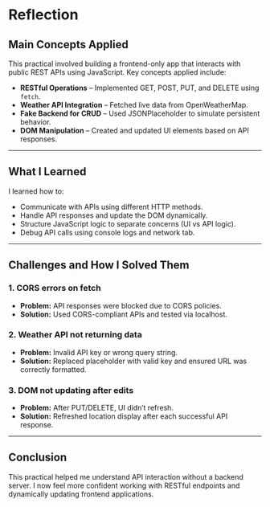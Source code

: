 # Reflection

## Main Concepts Applied

This practical involved building a frontend-only app that interacts with public REST APIs using JavaScript. Key concepts applied include:

- **RESTful Operations** – Implemented GET, POST, PUT, and DELETE using `fetch`.
- **Weather API Integration** – Fetched live data from OpenWeatherMap.
- **Fake Backend for CRUD** – Used JSONPlaceholder to simulate persistent behavior.
- **DOM Manipulation** – Created and updated UI elements based on API responses.

---

## What I Learned

I learned how to:

- Communicate with APIs using different HTTP methods.
- Handle API responses and update the DOM dynamically.
- Structure JavaScript logic to separate concerns (UI vs API logic).
- Debug API calls using console logs and network tab.

---

## Challenges and How I Solved Them

### 1. CORS errors on fetch
- **Problem:** API responses were blocked due to CORS policies.
- **Solution:** Used CORS-compliant APIs and tested via localhost.

### 2. Weather API not returning data
- **Problem:** Invalid API key or wrong query string.
- **Solution:** Replaced placeholder with valid key and ensured URL was correctly formatted.

### 3. DOM not updating after edits
- **Problem:** After PUT/DELETE, UI didn’t refresh.
- **Solution:** Refreshed location display after each successful API response.

---

## Conclusion

This practical helped me understand API interaction without a backend server. I now feel more confident working with RESTful endpoints and dynamically updating frontend applications.
